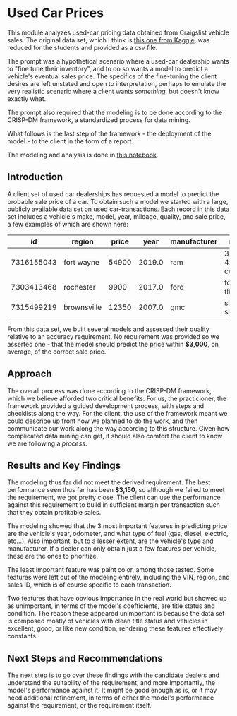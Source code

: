# Used Car Prices
This module analyzes used-car pricing data obtained from Craigslist vehicle sales. The original data set, which I think is [this one from Kaggle](https://www.kaggle.com/datasets/austinreese/craigslist-carstrucks-data), was reduced for the students and provided as a csv file. 

The prompt was a hypothetical scenario where a used-car dealership wants to "fine tune their inventory", and to do so wants a model to predict a vehicle's eventual sales price. The specifics of the fine-tuning the client desires are left unstated and open to interpretation, perhaps to emulate the very realistic scenario where a client wants *something*, but doesn't know exactly what.

The prompt also required that the modeling is to be done according to the CRISP-DM framework, a standardized process for data mining.

What follows is the last step of the framework - the deployment of the model - to the client in the form of a report.

The modeling and analysis is done in [this notebook](./used_car_prices.ipynb).

## Introduction
A client set of used car dealerships has requested a model to predict the probable sale price of a car. To obtain such a model we started with a large, publicly available data set on used car-transactions. Each record in this data set includes a vehicle's make, model, year, mileage, quality, and sale price, a few examples of which are shown here:

|id        |region                 |price|year  |manufacturer|model                |condition|cylinders  |fuel  |odometer|title_status|transmission|VIN              |drive|size     |type  |paint_color|state|
|----------|-----------------------|-----|------|------------|---------------------|---------|-----------|------|--------|------------|------------|-----------------|-----|---------|------|-----------|-----|
|7316155043|fort wayne             |54900|2019.0|ram         |3500 4x4 cummins     |excellent|6 cylinders|diesel|55822.0 |clean       |automatic   |3C7WR9CL5KG517631|4wd  |full-size|pickup|black      |in   |
|7303413468|rochester              |9900 |2017.0|ford        |focus titanium       |excellent|4 cylinders|gas   |26850.0 |salvage     |automatic   |1FADP3J22HL281300|fwd  |compact  |sedan |black      |mn   |
|7315499219|brownsville            |12350|2007.0|gmc         |sierra sle 1500      |like new |8 cylinders|gas   |167000.0|clean       |automatic   |1GCECT24LKJH73951|rwd  |full-size|pickup|white      |tx   |

From this data set, we built several models and assessed their quality relative to an accuracy requirement. No requirement was provided so we asserted one - that the model should predict the price within **$3,000**, on average, of the correct sale price.

## Approach
The overall process was done according to the CRISP-DM framework, which we believe afforded two critical benefits. For us, the practicioner, the framework provided a guided development process, with steps and checklists along the way. For the client, the use of the framework meant we could describe up front how we planned to do the work, and then communicate our work along the way according to this structure. Given how complicated data mining can get, it should also comfort the client to know we are following a *process*.

## Results and Key Findings
The modeling thus far did not meet the derived requirement. The best performance seen thus far has been **$3,150**, so although we failed to meet the requirement, we got pretty close. The client can use the performance against this requirement to build in sufficient margin per transaction such that they obtain profitable sales.

The modeling showed that the 3 most important features in predicting price are the vehicle's year, odometer, and what type of fuel (gas, diesel, electric, etc...). Also important, but to a lesser extent, are the vehicle's type and manufacturer. If a dealer can only obtain just a few features per vehicle, these are the ones to prioritize.

The least important feature was paint color, among those tested. Some features were left out of the modeling entirely, including the VIN, region, and sales ID, which is of course specific to each transaction.

Two features that have obvious importance in the real world but showed up as unimportant, in terms of the model's coefficients, are title status and condition. The reason these appeared unimportant is because the data set is composed mostly of vehicles with clean title status and vehicles in excellent, good, or like new condition, rendering these features effectively constants.

## Next Steps and Recommendations
The next step is to go over these findings with the candidate dealers and understand the suitability of the requirement, and more importantly, the model's performance against it. It might be good enough as is, or it may need additional refinement, in terms of either the model's performance against the requirement, or the requirement itself.
